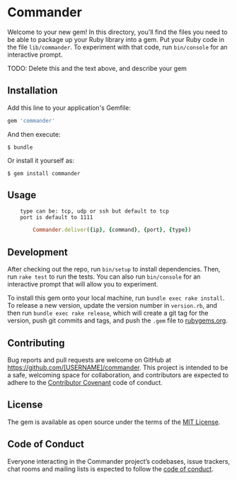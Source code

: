 # Commander

Welcome to your new gem! In this directory, you'll find the files you need to be able to package up your Ruby library into a gem. Put your Ruby code in the file `lib/commander`. To experiment with that code, run `bin/console` for an interactive prompt.

TODO: Delete this and the text above, and describe your gem

## Installation

Add this line to your application's Gemfile:

```ruby
gem 'commander'
```

And then execute:

    $ bundle

Or install it yourself as:

    $ gem install commander

## Usage

		type can be: tcp, udp or ssh but default to tcp
		port is default to 1111
		
```ruby
		Commander.deliver({ip}, {command}, {port}, {type})
```
## Development

After checking out the repo, run `bin/setup` to install dependencies. Then, run `rake test` to run the tests. You can also run `bin/console` for an interactive prompt that will allow you to experiment.

To install this gem onto your local machine, run `bundle exec rake install`. To release a new version, update the version number in `version.rb`, and then run `bundle exec rake release`, which will create a git tag for the version, push git commits and tags, and push the `.gem` file to [rubygems.org](https://rubygems.org).

## Contributing

Bug reports and pull requests are welcome on GitHub at https://github.com/[USERNAME]/commander. This project is intended to be a safe, welcoming space for collaboration, and contributors are expected to adhere to the [Contributor Covenant](http://contributor-covenant.org) code of conduct.

## License

The gem is available as open source under the terms of the [MIT License](http://opensource.org/licenses/MIT).

## Code of Conduct

Everyone interacting in the Commander project’s codebases, issue trackers, chat rooms and mailing lists is expected to follow the [code of conduct](https://github.com/[USERNAME]/commander/blob/master/CODE_OF_CONDUCT.md).
